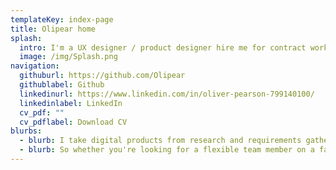 ```yaml
---
templateKey: index-page
title: Olipear home
splash:
  intro: I'm a UX designer / product designer hire me for contract work
  image: /img/Splash.png
navigation:
  githuburl: https://github.com/Olipear
  githublabel: Github
  linkedinurl: https://www.linkedin.com/in/oliver-pearson-799140100/
  linkedinlabel: LinkedIn
  cv_pdf: ""
  cv_pdflabel: Download CV
blurbs:
  - blurb: I take digital products from research and requirements gathering, all the way through to protyping and development.
  - blurb: So whether you're looking for a flexible team member on a fast moving project, or need a someone who can bring your design and dev teams together, look no further.
---
```

